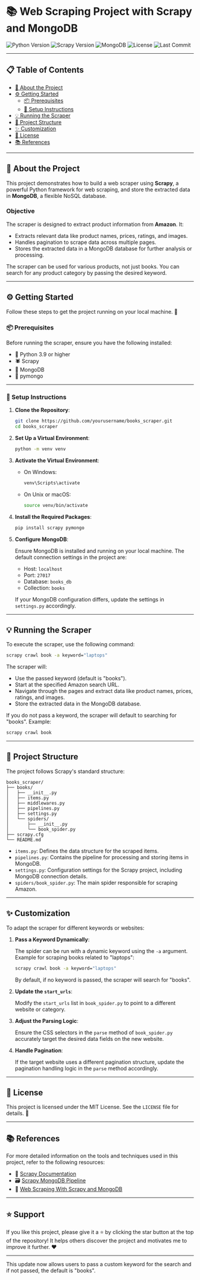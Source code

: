 # 📚 Web Scraping Project with Scrapy and MongoDB

![Python Version](https://img.shields.io/badge/python-3.9%2B-blue) 
![Scrapy Version](https://img.shields.io/badge/scrapy-2.6.1-brightgreen) 
![MongoDB](https://img.shields.io/badge/mongodb-database-brightgreen)
![License](https://img.shields.io/github/license/AathifZahir/Py-Scrap) 
![Last Commit](https://img.shields.io/github/last-commit/AathifZahir/Py-Scrap) 

---

## 📋 Table of Contents

- [📖 About the Project](#about-the-project)
- [⚙️ Getting Started](#getting-started)
  - [📦 Prerequisites](#prerequisites)
  - [🔧 Setup Instructions](#setup-instructions)
- [💡 Running the Scraper](#running-the-scraper)
- [📂 Project Structure](#project-structure)
- [✨ Customization](#customization)
- [📜 License](#license)
- [📚 References](#references)

---

## 📖 About the Project

This project demonstrates how to build a web scraper using **Scrapy**, a powerful Python framework for web scraping, and store the extracted data in **MongoDB**, a flexible NoSQL database. 

### Objective

The scraper is designed to extract product information from **Amazon**. It:
- Extracts relevant data like product names, prices, ratings, and images.
- Handles pagination to scrape data across multiple pages.
- Stores the extracted data in a MongoDB database for further analysis or processing.

The scraper can be used for various products, not just books. You can search for any product category by passing the desired keyword.

---

## ⚙️ Getting Started

Follow these steps to get the project running on your local machine. 🚀

### 📦 Prerequisites

Before running the scraper, ensure you have the following installed:
- 🐍 Python 3.9 or higher
- 🕷️ Scrapy
- 💾 MongoDB
- 🔗 pymongo

---

### 🔧 Setup Instructions

1. **Clone the Repository**:

   ```bash
   git clone https://github.com/yourusername/books_scraper.git
   cd books_scraper
   ```

2. **Set Up a Virtual Environment**:

   ```bash
   python -m venv venv
   ```

3. **Activate the Virtual Environment**:

   - On Windows:

     ```bash
     venv\Scripts\activate
     ```

   - On Unix or macOS:

     ```bash
     source venv/bin/activate
     ```

4. **Install the Required Packages**:

   ```bash
   pip install scrapy pymongo
   ```

5. **Configure MongoDB**:

   Ensure MongoDB is installed and running on your local machine. The default connection settings in the project are:
   - Host: `localhost`
   - Port: `27017`
   - Database: `books_db`
   - Collection: `books`

   If your MongoDB configuration differs, update the settings in `settings.py` accordingly.

---

## 💡 Running the Scraper

To execute the scraper, use the following command:

```bash
scrapy crawl book -a keyword="laptops"
```

The scraper will:
- Use the passed keyword (default is "books").
- Start at the specified Amazon search URL.
- Navigate through the pages and extract data like product names, prices, ratings, and images.
- Store the extracted data in the MongoDB database.

If you do not pass a keyword, the scraper will default to searching for "books". Example:

```bash
scrapy crawl book
```

---

## 📂 Project Structure

The project follows Scrapy's standard structure:

```
books_scraper/
├── books/
│   ├── __init__.py
│   ├── items.py
│   ├── middlewares.py
│   ├── pipelines.py
│   ├── settings.py
│   └── spiders/
│       ├── __init__.py
│       └── book_spider.py
├── scrapy.cfg
└── README.md
```

- `items.py`: Defines the data structure for the scraped items.
- `pipelines.py`: Contains the pipeline for processing and storing items in MongoDB.
- `settings.py`: Configuration settings for the Scrapy project, including MongoDB connection details.
- `spiders/book_spider.py`: The main spider responsible for scraping Amazon.

---

## ✨ Customization

To adapt the scraper for different keywords or websites:

1. **Pass a Keyword Dynamically**:

   The spider can be run with a dynamic keyword using the `-a` argument. Example for scraping books related to "laptops":

   ```bash
   scrapy crawl book -a keyword="laptops"
   ```

   By default, if no keyword is passed, the scraper will search for "books".

2. **Update the `start_urls`**:

   Modify the `start_urls` list in `book_spider.py` to point to a different website or category.

3. **Adjust the Parsing Logic**:

   Ensure the CSS selectors in the `parse` method of `book_spider.py` accurately target the desired data fields on the new website.

4. **Handle Pagination**:

   If the target website uses a different pagination structure, update the pagination handling logic in the `parse` method accordingly.

---

## 📜 License

This project is licensed under the MIT License. See the `LICENSE` file for details. 📄

---

## 📚 References

For more detailed information on the tools and techniques used in this project, refer to the following resources:
- 📖 [Scrapy Documentation](https://docs.scrapy.org/en/latest/)
- 🗃️ [Scrapy MongoDB Pipeline](https://github.com/julien-duponchelle/scrapy-mongodb)
- 📰 [Web Scraping With Scrapy and MongoDB](https://realpython.com/web-scraping-with-scrapy-and-mongodb/)

---

## ⭐ Support

If you like this project, please give it a ⭐ by clicking the star button at the top of the repository! It helps others discover the project and motivates me to improve it further. ❤️

---

This update now allows users to pass a custom keyword for the search and if not passed, the default is "books".
